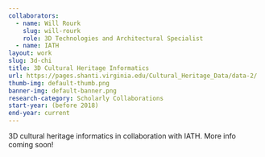 ```yaml
---
collaborators: 
  - name: Will Rourk
    slug: will-rourk
    role: 3D Technologies and Architectural Specialist
  - name: IATH
layout: work
slug: 3d-chi
title: 3D Cultural Heritage Informatics
url: https://pages.shanti.virginia.edu/Cultural_Heritage_Data/data-2/
thumb-img: default-thumb.png
banner-img: default-banner.png
research-category: Scholarly Collaborations
start-year: (before 2018)
end-year: current
---
```

3D cultural heritage informatics in collaboration with IATH. More info coming soon!
